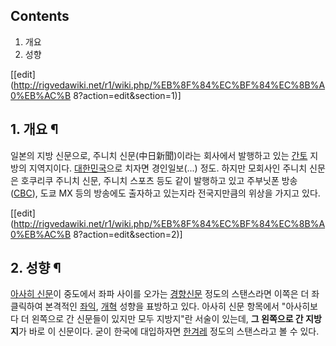 ## Contents

    

1. 개요 
2. 성향 

[[edit](http://rigvedawiki.net/r1/wiki.php/%EB%8F%84%EC%BF%84%EC%8B%A0%EB%AC%B
8?action=edit&section=1)]

## 1. 개요 ¶

일본의 지방 신문으로, 주니치 신문(中日新聞)이라는 회사에서 발행하고 있는 [간토](%EA%B0%84%ED%86%A0.md) 지방의
지역지이다. [대한민국](%EB%8C%80%ED%95%9C%EB%AF%BC%EA%B5%AD.md)으로 치자면 경인일보(...) 정도.
하지만 모회사인 주니치 신문은 호쿠리쿠 주니치 신문, 주니치 스포츠 등도 같이 발행하고 있고 주부닛폰 방송
([CBC](CBC.md)), 도쿄 MX 등의 방송에도 출자하고 있는지라 전국지만큼의 위상을 가지고 있다.

  

[[edit](http://rigvedawiki.net/r1/wiki.php/%EB%8F%84%EC%BF%84%EC%8B%A0%EB%AC%B
8?action=edit&section=2)]

## 2. 성향 ¶

[아사히 신문](%EC%95%84%EC%82%AC%ED%9E%88%20%EC%8B%A0%EB%AC%B8.md)이 중도에서 좌파 사이를
오가는 [경향신문](%EA%B2%BD%ED%96%A5%EC%8B%A0%EB%AC%B8.md) 정도의 스탠스라면 이쪽은 더 좌클릭하여
본격적인 [좌익](%EC%A2%8C%EC%9D%B5.md), [개혁](%EA%B0%9C%ED%98%81.md) 성향을 표방하고
있다. 아사히 신문 항목에서 "아사히보다 더 왼쪽으로 간 신문들이 있지만 모두 지방지"란 서술이 있는데, **그 왼쪽으로 간 지방지**가
바로 이 신문이다. 굳이 한국에 대입하자면 [한겨레](%ED%95%9C%EA%B2%A8%EB%A0%88.md) 정도의 스탠스라고 볼 수
있다.

